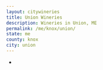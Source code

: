 ```yaml
---
layout: citywineries
title: Union Wineries
description: Wineries in Union, ME
permalink: /me/knox/union/
state: me
county: knox
city: union
---
```

-
